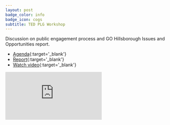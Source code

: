 ```yaml
---
layout: post
badge_color: info
badge_icon: cogs
subtitle: TED PLG Workshop
---
```


Discussion on public engagement process and GO Hillsborough Issues and Opportunities report.

* [Agenda](http://hillsboroughcounty.org/DocumentCenter/View/16190){:target='_blank'}
* [Report](http://gohillsborough.org/wp-content/uploads/2015/04/GoHills_-IO-Report_4-10.pdf){:target='_blank'}
* [Watch video](http://65.49.32.144/Hillsborough/53ceb82e-551d-4123-9734-6e36aeef8bc8/Trans_Econ_Dev_PG_4_22_2015A/presentation_file/mgpresenter.html?Stream=low){:target='_blank'}

<div class="embed-responsive embed-responsive-16by9">
<iframe class="embed-responsive-item" src="https://www.youtube-nocookie.com/embed/SIsF4kTpxIQ?rel=0" frameborder="0" allowfullscreen></iframe>
</div>
